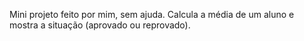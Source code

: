 Mini projeto feito por mim, sem ajuda. Calcula a média de um aluno e mostra a situação (aprovado ou reprovado).
